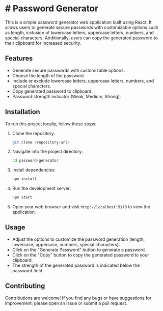 <h1># Password Generator</h1>

This is a simple password generator web application built using React. It allows users to generate secure passwords with customizable options such as length, inclusion of lowercase letters, uppercase letters, numbers, and special characters. Additionally, users can copy the generated password to their clipboard for increased security.

## Features

- Generate secure passwords with customizable options.
- Choose the length of the password.
- Include or exclude lowercase letters, uppercase letters, numbers, and special characters.
- Copy generated password to clipboard.
- Password strength indicator (Weak, Medium, Strong).

## Installation

To run this project locally, follow these steps:

1. Clone the repository:

   ```bash
   git clone <repository-url>
   ```

2. Navigate into the project directory:

   ```bash
   cd password-generator
   ```

3. Install dependencies:

   ```bash
   npm install
   ```

4. Run the development server:

   ```bash
   npm start
   ```

5. Open your web browser and visit `http://localhost:5173` to view the application.

## Usage

- Adjust the options to customize the password generation (length, lowercase, uppercase, numbers, special characters).
- Click on the "Generate Password" button to generate a password.
- Click on the "Copy" button to copy the generated password to your clipboard.
- The strength of the generated password is indicated below the password field.

## Contributing

Contributions are welcome! If you find any bugs or have suggestions for improvement, please open an issue or submit a pull request.


